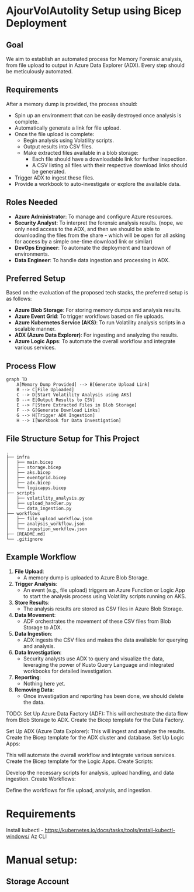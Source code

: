 # AjourVolAutolity Setup using Bicep Deployment

## Goal

We aim to establish an automated process for Memory Forensic analysis, from file upload to output in Azure Data Explorer (ADX). Every step should be meticulously automated.

## Requirements

After a memory dump is provided, the process should:
- Spin up an environment that can be easily destroyed once analysis is complete.
- Automatically generate a link for file upload.
- Once the file upload is complete:
    - Begin analysis using Volatility scripts.
    - Output results into CSV files.
    - Make extracted files available in a blob storage:
        - Each file should have a downloadable link for further inspection.
        - A CSV listing all files with their respective download links should be generated.
- Trigger ADX to ingest these files.
- Provide a workbook to auto-investigate or explore the available data.

## Roles Needed

- **Azure Administrator**: To manage and configure Azure resources.
- **Security Analyst**: To interpret the forensic analysis results. (nope, we only need access to the ADX, and then we should be able to downloading the files from the share - which will be open for all asking for access by a simple one-time download link or similar)
- **DevOps Engineer**: To automate the deployment and teardown of environments.
- **Data Engineer**: To handle data ingestion and processing in ADX.

## Preferred Setup

Based on the evaluation of the proposed tech stacks, the preferred setup is as follows:
- **Azure Blob Storage**: For storing memory dumps and analysis results.
- **Azure Event Grid**: To trigger workflows based on file uploads.
- **Azure Kubernetes Service (AKS)**: To run Volatility analysis scripts in a scalable manner.
- **ADX (Azure Data Explorer)**: For ingesting and analyzing the results.
- **Azure Logic Apps**: To automate the overall workflow and integrate various services.

## Process Flow

```mermaid
graph TD
    A[Memory Dump Provided] --> B[Generate Upload Link]
    B --> C[File Uploaded]
    C --> D[Start Volatility Analysis using AKS]
    D --> E[Output Results to CSV]
    E --> F[Store Extracted Files in Blob Storage]
    F --> G[Generate Download Links]
    G --> H[Trigger ADX Ingestion]
    H --> I[Workbook for Data Investigation]
```

## File Structure Setup for This Project

```mermaid
.
├── infra
│   ├── main.bicep
│   ├── storage.bicep
│   ├── aks.bicep
│   ├── eventgrid.bicep
│   ├── adx.bicep
│   └── logicapps.bicep
├── scripts
│   ├── volatility_analysis.py
│   ├── upload_handler.py
│   └── data_ingestion.py
├── workflows
│   ├── file_upload_workflow.json
│   ├── analysis_workflow.json
│   └── ingestion_workflow.json
├── [README.md]
└── .gitignore
```

## Example Workflow

1. **File Upload**:
    - A memory dump is uploaded to Azure Blob Storage.
2. **Trigger Analysis**:
    - An event (e.g., file upload) triggers an Azure Function or Logic App to start the analysis process using Volatility scripts running on AKS.
3. **Store Results**:
    - The analysis results are stored as CSV files in Azure Blob Storage.
4. **Data Movement**:
    - ADF orchestrates the movement of these CSV files from Blob Storage to ADX.
5. **Data Ingestion**:
    - ADX ingests the CSV files and makes the data available for querying and analysis.
6. **Data Investigation**:
    - Security analysts use ADX to query and visualize the data, leveraging the power of Kusto Query Language and integrated workbooks for detailed investigation.
7. **Reporting**:
    - Nothing here yet.
8. **Removing Data**:
    - Once investigation and reporting has been done, we should delete the data.




TODO: Set Up Azure Data Factory (ADF):
This will orchestrate the data flow from Blob Storage to ADX.
Create the Bicep template for the Data Factory.

Set Up ADX (Azure Data Explorer):
This will ingest and analyze the results.
Create the Bicep template for the ADX cluster and database.
Set Up Logic Apps:

This will automate the overall workflow and integrate various services.
Create the Bicep template for the Logic Apps.
Create Scripts:

Develop the necessary scripts for analysis, upload handling, and data ingestion.
Create Workflows:

Define the workflows for file upload, analysis, and ingestion.


# Requirements
Install kubectl - https://kubernetes.io/docs/tasks/tools/install-kubectl-windows/
Az CLI


# Manual setup:
## Storage Account
